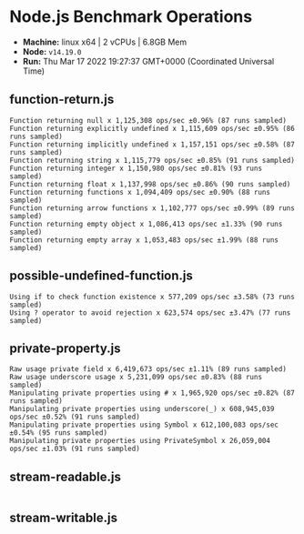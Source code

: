 # Node.js Benchmark Operations

* __Machine:__ linux x64 | 2 vCPUs | 6.8GB Mem
* __Node:__ `v14.19.0`
* __Run:__ Thu Mar 17 2022 19:27:37 GMT+0000 (Coordinated Universal Time)

## function-return.js
```
Function returning null x 1,125,308 ops/sec ±0.96% (87 runs sampled)
Function returning explicitly undefined x 1,115,609 ops/sec ±0.95% (86 runs sampled)
Function returning implicitly undefined x 1,157,151 ops/sec ±0.58% (87 runs sampled)
Function returning string x 1,115,779 ops/sec ±0.85% (91 runs sampled)
Function returning integer x 1,150,980 ops/sec ±0.81% (93 runs sampled)
Function returning float x 1,137,998 ops/sec ±0.86% (90 runs sampled)
Function returning functions x 1,094,409 ops/sec ±0.90% (88 runs sampled)
Function returning arrow functions x 1,102,777 ops/sec ±0.99% (89 runs sampled)
Function returning empty object x 1,086,413 ops/sec ±1.33% (90 runs sampled)
Function returning empty array x 1,053,483 ops/sec ±1.99% (88 runs sampled)
```
## possible-undefined-function.js
```
Using if to check function existence x 577,209 ops/sec ±3.58% (73 runs sampled)
Using ? operator to avoid rejection x 623,574 ops/sec ±3.47% (77 runs sampled)
```
## private-property.js
```
Raw usage private field x 6,419,673 ops/sec ±1.11% (89 runs sampled)
Raw usage underscore usage x 5,231,099 ops/sec ±0.83% (88 runs sampled)
Manipulating private properties using # x 1,965,920 ops/sec ±0.82% (87 runs sampled)
Manipulating private properties using underscore(_) x 608,945,039 ops/sec ±0.52% (91 runs sampled)
Manipulating private properties using Symbol x 612,100,083 ops/sec ±0.54% (95 runs sampled)
Manipulating private properties using PrivateSymbol x 26,059,004 ops/sec ±1.03% (91 runs sampled)
```
## stream-readable.js
```
```
## stream-writable.js
```
```
